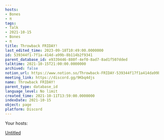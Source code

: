 ```yaml
---
hosts:
- Bones
- π
tags:
- Talk
- 2021-10-15
- Bones
- π
title: Throwback FRIDAY!
last_edited_time: 2023-09-18T10:49:00.0000000
id: 539344f1-7f1a-414d-a99b-8b114b2f9341
parent_database_id: e9339446-880f-4ef0-8ad7-8ad1f507dded
talktime: 2021-10-15T21:00:00.0000000
archived: false
notion_url: https://www.notion.so/Throwback-FRIDAY-539344f17f1a414da99b8b114b2f9341
meeting_link: https://discord.gg/9Kbq4djs
name: Throwback FRIDAY!
parent_type: database_id
language_level: No limit
created_time: 2021-10-11T13:59:00.0000000
indexDate: 2021-10-15
object: page
platform: Discord
---
```




Your hosts:

[Untitled](https://www.notion.so/482e61b02b9c4456b2b4fe86bb7544c6)   





